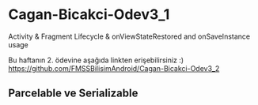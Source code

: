# Cagan-Bicakci-Odev3_1
Activity &amp; Fragment Lifecycle &amp; onViewStateRestored and onSaveInstance usage

Bu haftanın 2. ödevine aşağıda linkten erişebilirsiniz :)
<br>
https://github.com/FMSSBilisimAndroid/Cagan-Bicakci-Odev3_2


## Parcelable ve Serializable
